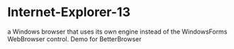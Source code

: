 # Internet-Explorer-13
a Windows browser that uses its own engine instead of the WindowsForms WebBrowser control. Demo for BetterBrowser
